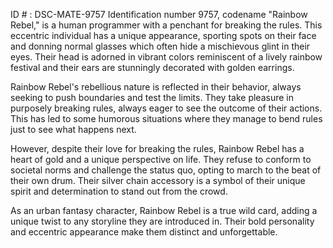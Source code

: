 ID # : DSC-MATE-9757
Identification number 9757, codename "Rainbow Rebel," is a human programmer with a penchant for breaking the rules. This eccentric individual has a unique appearance, sporting spots on their face and donning normal glasses which often hide a mischievous glint in their eyes. Their head is adorned in vibrant colors reminiscent of a lively rainbow festival and their ears are stunningly decorated with golden earrings. 

Rainbow Rebel's rebellious nature is reflected in their behavior, always seeking to push boundaries and test the limits. They take pleasure in purposely breaking rules, always eager to see the outcome of their actions. This has led to some humorous situations where they manage to bend rules just to see what happens next. 

However, despite their love for breaking the rules, Rainbow Rebel has a heart of gold and a unique perspective on life. They refuse to conform to societal norms and challenge the status quo, opting to march to the beat of their own drum. Their silver chain accessory is a symbol of their unique spirit and determination to stand out from the crowd. 

As an urban fantasy character, Rainbow Rebel is a true wild card, adding a unique twist to any storyline they are introduced in. Their bold personality and eccentric appearance make them distinct and unforgettable.